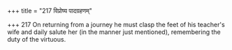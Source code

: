 +++
title = "217 विप्रोष्य पादग्रहणम्"

+++
217	On returning from a journey he must clasp the feet of his teacher's wife and daily salute her (in the manner just mentioned), remembering the duty of the virtuous.